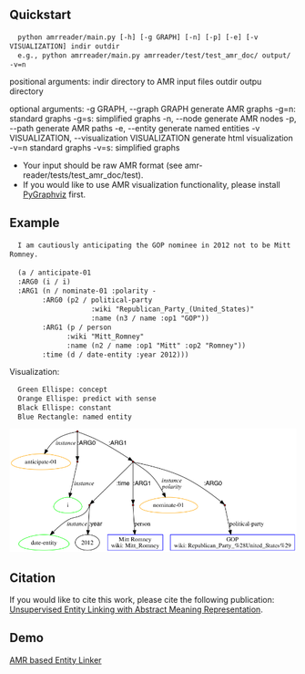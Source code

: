 ## Quickstart

      python amrreader/main.py [-h] [-g GRAPH] [-n] [-p] [-e] [-v VISUALIZATION] indir outdir
      e.g., python amrreader/main.py amrreader/test/test_amr_doc/ output/ -v=n


positional arguments:
  indir                 directory to AMR input files
  outdir                outpu directory

optional arguments:
  -g GRAPH, --graph GRAPH
                        generate AMR graphs -g=n: standard graphs -g=s:
                        simplified graphs
  -n, --node            generate AMR nodes
  -p, --path            generate AMR paths
  -e, --entity          generate named entities
  -v VISUALIZATION, --visualization VISUALIZATION
                        generate html visualization -v=n standard graphs -v=s:
                        simplified graphs


- Your input should be raw AMR format (see amr-reader/tests/test_amr_doc/test).
- If you would like to use AMR visualization functionality, please install [PyGraphviz](https://pygraphviz.github.io/) first.<br>

## Example
      I am cautiously anticipating the GOP nominee in 2012 not to be Mitt Romney.

      (a / anticipate-01
      :ARG0 (i / i)
      :ARG1 (n / nominate-01 :polarity -
            :ARG0 (p2 / political-party 
                        :wiki "Republican_Party_(United_States)" 
                        :name (n3 / name :op1 "GOP"))
            :ARG1 (p / person
                  :wiki "Mitt_Romney" 
                  :name (n2 / name :op1 "Mitt" :op2 "Romney"))
            :time (d / date-entity :year 2012)))

  Visualization:<br>

      Green Ellispe: concept
      Orange Ellispe: predict with sense
      Black Ellispe: constant
      Blue Rectangle: named entity
![alt tag](https://github.com/panx27/amr-reader/blob/master/docs/example.png)

## Citation
If you would like to cite this work, please cite the following publication: <br>
[Unsupervised Entity Linking with Abstract Meaning Representation](http://nlp.cs.rpi.edu/paper/amrel.pdf).

## Demo
[AMR based Entity Linker](https://blender04.cs.rpi.edu/~panx2/amr/)
